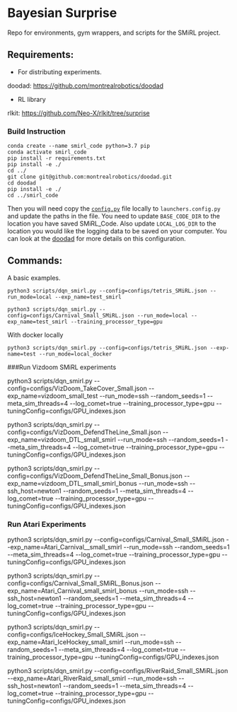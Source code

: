# Bayesian Surprise

Repo for environments, gym wrappers, and scripts for the SMiRL project.


## Requirements:

- For distributing experiments.

doodad: https://github.com/montrealrobotics/doodad

- RL library

rlkit: https://github.com/Neo-X/rlkit/tree/surprise

### Build Instruction

```
conda create --name smirl_code python=3.7 pip
conda activate smirl_code
pip install -r requirements.txt
pip install -e ./
cd ../
git clone git@github.com:montrealrobotics/doodad.git
cd doodad
pip install -e ./
cd ../smirl_code
```

Then you will need copy the [`config.py`](https://github.com/Neo-X/doodad/blob/master/doodad/easy_launch/config.py) file locally to `launchers.config.py` and update the paths in the file. 
You need to update `BASE_CODE_DIR` to the location you have saved SMiRL_Code.
Also update `LOCAL_LOG_DIR` to the location you would like the logging data to be saved on your computer.
You can look at the [doodad](https://github.com/Neo-X/doodad/) for more details on this configuration.

## Commands:

A basic examples.

```
python3 scripts/dqn_smirl.py --config=configs/tetris_SMiRL.json --run_mode=local --exp_name=test_smirl
```

```
python3 scripts/dqn_smirl.py --config=configs/Carnival_Small_SMiRL.json --run_mode=local --exp_name=test_smirl --training_processor_type=gpu
```
With docker locally
```
python3 scripts/dqn_smirl.py --config=configs/tetris_SMiRL.json --exp-name=test --run_mode=local_docker
```
###Run Vizdoom SMiRL experiments

python3 scripts/dqn_smirl.py --config=configs/VizDoom_TakeCover_Small.json --exp_name=vizdoom_small_test --run_mode=ssh --random_seeds=1 --meta_sim_threads=4 --log_comet=true --training_processor_type=gpu --tuningConfig=configs/GPU_indexes.json

 python3 scripts/dqn_smirl.py --config=configs/VizDoom_DefendTheLine_Small.json --exp_name=vizdoom_DTL_small_smirl --run_mode=ssh  --random_seeds=1 --meta_sim_threads=4 --log_comet=true --training_processor_type=gpu --tuningConfig=configs/GPU_indexes.json

 python3 scripts/dqn_smirl.py --config=configs/VizDoom_DefendTheLine_Small_Bonus.json --exp_name=vizdoom_DTL_small_smirl_bonus --run_mode=ssh --ssh_host=newton1 --random_seeds=1 --meta_sim_threads=4 --log_comet=true --training_processor_type=gpu --tuningConfig=configs/GPU_indexes.json

### Run Atari Experiments

python3 scripts/dqn_smirl.py --config=configs/Carnival_Small_SMiRL.json --exp_name=Atari_Carnival__small_smirl --run_mode=ssh  --random_seeds=1 --meta_sim_threads=4 --log_comet=true --training_processor_type=gpu --tuningConfig=configs/GPU_indexes.json

python3 scripts/dqn_smirl.py --config=configs/Carnival_Small_SMiRL_Bonus.json --exp_name=Atari_Carnival_small_smirl_bonus --run_mode=ssh --ssh_host=newton1 --random_seeds=1 --meta_sim_threads=4 --log_comet=true --training_processor_type=gpu --tuningConfig=configs/GPU_indexes.json

python3 scripts/dqn_smirl.py --config=configs/IceHockey_Small_SMiRL.json --exp_name=Atari_IceHockey_small_smirl --run_mode=ssh  --random_seeds=1 --meta_sim_threads=4 --log_comet=true --training_processor_type=gpu --tuningConfig=configs/GPU_indexes.json

python3 scripts/dqn_smirl.py --config=configs/RiverRaid_Small_SMiRL.json --exp_name=Atari_RiverRaid_small_smirl --run_mode=ssh --ssh_host=newton1 --random_seeds=1 --meta_sim_threads=4 --log_comet=true --training_processor_type=gpu --tuningConfig=configs/GPU_indexes.json

